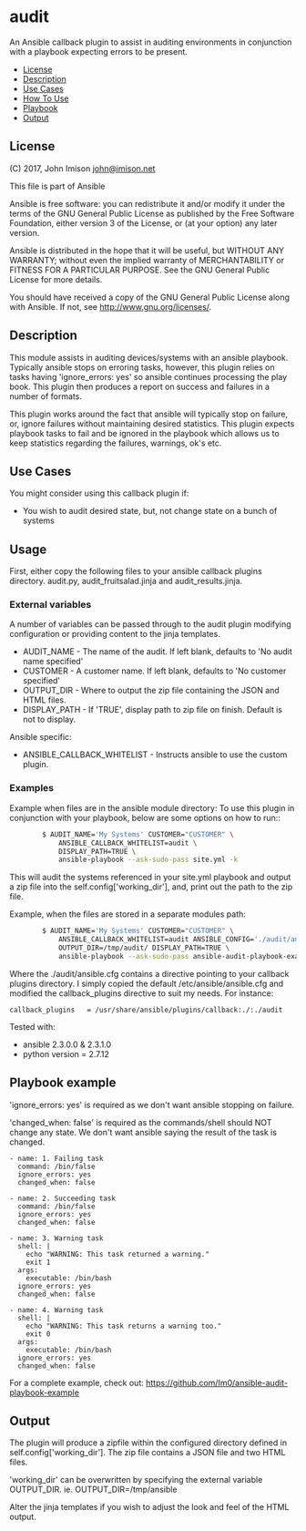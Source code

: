 # audit

An Ansible callback plugin to assist in auditing environments in conjunction
with a playbook expecting errors to be present.


- [License](#license)
- [Description](#description)
- [Use Cases](#use_case)
- [How To Use](#usage)
- [Playbook](#playbook_example)
- [Output](#output)

## License

(C) 2017, John Imison <john@imison.net>

This file is part of Ansible

Ansible is free software: you can redistribute it and/or modify
it under the terms of the GNU General Public License as published by
the Free Software Foundation, either version 3 of the License, or
(at your option) any later version.

Ansible is distributed in the hope that it will be useful,
but WITHOUT ANY WARRANTY; without even the implied warranty of
MERCHANTABILITY or FITNESS FOR A PARTICULAR PURPOSE.  See the
GNU General Public License for more details.

You should have received a copy of the GNU General Public License
along with Ansible.  If not, see <http://www.gnu.org/licenses/>.


## Description

This module assists in auditing devices/systems with an ansible playbook.
Typically ansible stops on erroring tasks, however, this plugin relies on
tasks having 'ignore_errors: yes' so ansible continues processing the play
book.  This plugin then produces a report on success and failures in a number
of formats.

This plugin works around the fact that ansible will typically stop on failure,
or, ignore failures without maintaining desired statistics.  This plugin
expects playbook tasks to fail and be ignored in the playbook which allows us
to keep statistics regarding the failures, warnings, ok's etc.

## Use Cases

You might consider using this callback plugin if:

* You wish to audit desired state, but, not change state on a bunch of systems 

## Usage

First, either copy the following files to your ansible callback plugins
directory.  audit.py, audit_fruitsalad.jinja and audit_results.jinja.

### External variables

A number of variables can be passed through to the audit plugin modifying
configuration or providing content to the jinja templates.

* AUDIT_NAME - The name of the audit. If left blank, defaults to 'No audit name specified'
* CUSTOMER - A customer name.  If left blank, defaults to 'No customer specified'
* OUTPUT_DIR - Where to output the zip file containing the JSON and HTML files.
* DISPLAY_PATH - If 'TRUE', display path to zip file on finish.  Default is not to display.

Ansible specific:
* ANSIBLE_CALLBACK_WHITELIST - Instructs ansible to use the custom
  plugin.

### Examples

Example when files are in the ansible module directory:
    To use this plugin in conjunction with your playbook, below are some
    options on how to run::

```bash
        $ AUDIT_NAME='My Systems' CUSTOMER="CUSTOMER" \
            ANSIBLE_CALLBACK_WHITELIST=audit \
            DISPLAY_PATH=TRUE \
            ansible-playbook --ask-sudo-pass site.yml -k
```

This will audit the systems referenced in your site.yml playbook and output
a zip file into the self.config['working_dir'], and, print out the path to
the zip file.

Example, when the files are stored in a separate modules path:

```bash
        $ AUDIT_NAME='My Systems' CUSTOMER="CUSTOMER" \
            ANSIBLE_CALLBACK_WHITELIST=audit ANSIBLE_CONFIG='./audit/ansible.cfg' \
            OUTPUT_DIR=/tmp/audit/ DISPLAY_PATH=TRUE \
            ansible-playbook --ask-sudo-pass ansible-audit-playbook-example/site.yml -k
```

Where the ./audit/ansible.cfg contains a directive pointing to your callback
plugins directory.  I simply copied the default /etc/ansible/ansible.cfg and
modified the callback_plugins directive to suit my needs.  For instance:

```
callback_plugins   = /usr/share/ansible/plugins/callback:./:./audit
```

Tested with:
* ansible 2.3.0.0 & 2.3.1.0
* python version = 2.7.12 


## Playbook example

'ignore_errors: yes' is required as we don't want ansible stopping on failure.

'changed_when: false' is required as the commands/shell should NOT change any state.
We don't want ansible saying the result of the task is changed.

```
- name: 1. Failing task
  command: /bin/false
  ignore_errors: yes
  changed_when: false

- name: 2. Succeeding task
  command: /bin/false
  ignore_errors: yes
  changed_when: false

- name: 3. Warning task
  shell: |
    echo "WARNING: This task returned a warning."
    exit 1
  args:
    executable: /bin/bash
  ignore_errors: yes
  changed_when: false

- name: 4. Warning task
  shell: |
    echo "WARNING: This task returns a warning too."
    exit 0
  args:
    executable: /bin/bash
  ignore_errors: yes
  changed_when: false
```

For a complete example, check out: https://github.com/Im0/ansible-audit-playbook-example

## Output

The plugin will produce a zipfile within the configured directory defined in
self.config['working_dir'].  The zip file contains a JSON file and two HTML
files.  

'working_dir' can be overwritten by specifying the external variable OUTPUT_DIR.
ie.  OUTPUT_DIR=/tmp/ansible

Alter the jinja templates if you wish to adjust the look and feel of the HTML
output.

